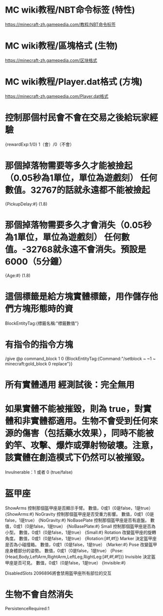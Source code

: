 # MC wiki教程/NBT命令标签 (特性)
https://minecraft-zh.gamepedia.com/教程/NBT命令标签
# MC wiki教程/區塊格式 (生物)
https://minecraft-zh.gamepedia.com/区块格式
# MC wiki教程/Player.dat格式 (方塊)
https://minecraft-zh.gamepedia.com/Player.dat格式

# 控制那個村民會不會在交易之後給玩家經驗
{rewardExp:1/0}  1（會）/0（不會）	

# 那個掉落物需要等多久才能被撿起（0.05秒為1單位，單位為遊戲刻）	任何數值。32767的話就永遠都不能被撿起
{PickupDelay:#} (1.8)
		
# 那個掉落物需要多久才會消失（0.05秒為1單位，單位為遊戲刻）	任何數值。-32768就永遠不會消失。預設是6000（5分鐘）	
{Age:#} (1.8)

# 這個標籤是給方塊實體標籤，用作儲存他們方塊形態時的資
BlockEntityTag:{標籤名稱:"標籤數值"}
	
# 有指令的指令方塊
/give @p command_block 1 0
{BlockEntityTag:{Command:"/setblock ~ ~1 ~ minecraft:gold_block 0 replace"}}

# 所有實體通用 ****經測試後：完全無用****
# 如果實體不能被摧毀，則為 true，對實體和非實體都適用。生物不會受到任何來源的傷害（包括藥水效果），同時不能被釣竿、攻擊、爆炸或彈射物破壞。注意，該實體在創造模式下仍然可以被摧毀。
 Invulnerable：1 或者 0 (true/false) 

# 盔甲座
ShowArms	控制那個盔甲座是否顯示手臂。	數值，0或1（0是false，1是true）	{ShowArms:#}
NoGravity	控制那個盔甲座是否受重力影響。	數值，0或1（0是false，1是true）	{NoGravity:#}
NoBasePlate	控制那個盔甲座是否有底盤。	數值，0或1（0是false，1是true）	{NoBasePlate:#}
Small	控制那個盔甲座是否為小型。	數值，0或1（0是false，1是true）	{Small:#}
Rotation	改變盔甲座的旋轉角度。	數值，0或1（0是false，1是true）	{Rotation:[#f,#f]}
Marker	決定盔甲座是否為小碰撞箱。	數值，0或1（0是false，1是true）	{Marker:#}
Pose	改變盔甲座身體部分的姿勢。 數值，0或1（0是false，1是true）	{Pose:{Head,Body,LeftArm,RightArm,LeftLeg,RightLeg:[#f,#f,#f]}}
Invisible	決定盔甲座是否可見。 數值，0或1（0是false，1是true）	{Invisible:#}

DisabledSlots 2096896將會禁用盔甲座所有部位的交互
# 生物不會自然消失 
PersistenceRequired:1